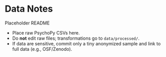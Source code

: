 # Data Notes

Placeholder README

- Place raw PsychoPy CSVs here.
- Do **not** edit raw files; transformations go to `data/processed/`.
- If data are sensitive, commit only a tiny anonymized sample and link to full data (e.g., OSF/Zenodo).
